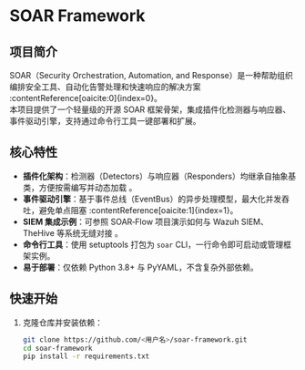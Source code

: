 # SOAR Framework

## 项目简介
SOAR（Security Orchestration, Automation, and Response）是一种帮助组织编排安全工具、自动化告警处理和快速响应的解决方案 :contentReference[oaicite:0]{index=0}。  
本项目提供了一个轻量级的开源 SOAR 框架骨架，集成插件化检测器与响应器、事件驱动引擎，支持通过命令行工具一键部署和扩展。

## 核心特性
- **插件化架构**：检测器（Detectors）与响应器（Responders）均继承自抽象基类，方便按需编写并动态加载 。  
- **事件驱动引擎**：基于事件总线（EventBus）的异步处理模型，最大化并发吞吐，避免单点阻塞 :contentReference[oaicite:1]{index=1}。  
- **SIEM 集成示例**：可参照 SOAR‑Flow 项目演示如何与 Wazuh SIEM、TheHive 等系统无缝对接 。  
- **命令行工具**：使用 setuptools 打包为 `soar` CLI，一行命令即可启动或管理框架实例。  
- **易于部署**：仅依赖 Python 3.8+ 与 PyYAML，不含复杂外部依赖。

## 快速开始
1. 克隆仓库并安装依赖：  
   ```bash
   git clone https://github.com/<用户名>/soar-framework.git
   cd soar-framework
   pip install -r requirements.txt
